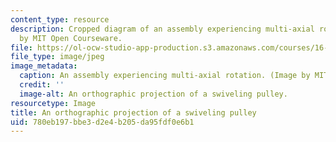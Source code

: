 ```yaml
---
content_type: resource
description: Cropped diagram of an assembly experiencing multi-axial rotation. Image
  by MIT Open Courseware.
file: https://ol-ocw-studio-app-production.s3.amazonaws.com/courses/16-07-dynamics-fall-2009/780eb197bbe3d2e4b205da95fdf0e6b1_16-07f09-th.jpg
file_type: image/jpeg
image_metadata:
  caption: An assembly experiencing multi-axial rotation. (Image by MIT OpenCourseWare.)
  credit: ''
  image-alt: An orthographic projection of a swiveling pulley.
resourcetype: Image
title: An orthographic projection of a swiveling pulley
uid: 780eb197-bbe3-d2e4-b205-da95fdf0e6b1
---
```

